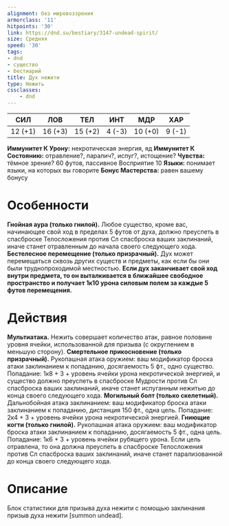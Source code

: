 ```yaml
---
alignment: без мировоззрения
armorclass: '11'
hitpoints: '30'
link: https://dnd.su/bestiary/3147-undead-spirit/
size: Средняя
speed: '30'
tags:
- dnd
- существо
- бестиарий
title: Дух нежити
type: Нежить
cssclasses:
    - dnd
---
```



| СИЛ | ЛОВ | ТЕЛ | ИНТ | МДР | ХАР |
|---|---|---|---|---|---|
| 12 (+1) | 16 (+3) | 15 (+2) | 4 (-3) | 10 (+0) | 9 (-1) |
**Иммунитет К Урону:** некротическая энергия, яд
**Иммунитет К Состоянию:** отравление?, паралич?, испуг?, истощение?
**Чувства:** тёмное зрение? 60 футов, пассивное Восприятие 10
**Языки:** понимает языки, на которых вы говорите
**Бонус Мастерства:** равен вашему бонусу


# Особенности
**Гнойная аура (только гнилой).** Любое существо, кроме вас, начинающее свой ход в пределах 5 футов от духа, должно преуспеть в спасброске Телосложения против Сл спасброска ваших заклинаний, иначе станет отравленным до начала своего следующего хода.
**Бестелесное перемещение (только призрачный).** Дух может перемещаться сквозь других существ и предметы, как если бы они были труднопроходимой местностью.
**Если дух заканчивает свой ход внутри предмета, то он выталкивается в ближайшее свободное пространство и получает 1к10 урона силовым полем за каждые 5 футов перемещения.** 


# Действия
**Мультиатака.** Нежить совершает количество атак, равное половине уровня ячейки, использованной для призыва (с округлением в меньшую сторону).
**Смертельное прикосновение (только призрачный).** Рукопашная атака оружием: ваш модификатор броска атаки заклинанием к попаданию, досягаемость 5 фт., одно существо. Попадание: 1к8 + 3 + уровень ячейки урона некротической энергией, и существо должно преуспеть в спасброске Мудрости против Сл спасброска ваших заклинаний, иначе станет испуганным нежитью до конца своего следующего хода.
**Могильный болт (только скелетный).** Дальнобойная атака заклинанием: ваш модификатор броска атаки заклинанием к попаданию, дистанция 150 фт., одна цель. Попадание: 2к4 + 3 + уровень ячейки урона некротической энергией.
**Гниющие когти (только гнилой).** Рукопашная атака оружием: ваш модификатор броска атаки заклинанием к попаданию, досягаемость 5 фт., одна цель. Попадание: 1к6 + 3 + уровень ячейки рубящего урона. Если цель отравлена, то она должна преуспеть в спасброске Телосложения против Сл спасброска ваших заклинаний, иначе станет парализованной до конца своего следующего хода.


# Описание
Блок статистики для призыва духа нежити с помощью заклинания призыв духа нежити [summon undead].